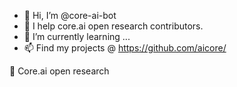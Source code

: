 - 👋 Hi, I’m @core-ai-bot
- 👀 I help core.ai open research contributors. 
- 🌱 I’m currently learning ...
- 📫 Find my projects @ https://github.com/aicore/

💞️ Core.ai open research

